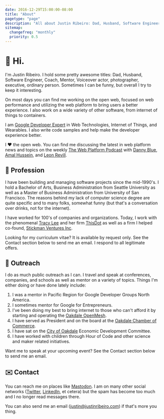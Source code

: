 ```yaml
---
date: 2016-12-29T15:00:00-08:00
title: "About"
pagetype: "page"
description: "All about Justin Ribeiro: Dad, Husband, Software Engineer, Coach, Mentor, Voiceover actor, photographer, executive. Ordinary."
sitemap:
  changefreq: "monthly"
  priority: 0.5
---
```


# 🎉 Hi.

I'm Justin Ribeiro. I hold some pretty awesome titles: Dad, Husband, Software Engineer, Coach, Mentor, Voiceover actor, photographer, executive, ordinary person. Sometimes I can be funny, but overall I try to keep it interesting.

On most days you can find me working on the open web, focused on web performance and utilizing the web platform to bring users a better experience. I also work on a wide variety of other software, from internet of things to containers.

I am [Google Developer Expert](https://developers.google.com/community/experts/directory/profile/profile-justin_ribeiro) in Web Technologies, Internet of Things, and Wearables.  I also write code samples and help make the developer experience better.

I ❤️ the open web. You can find me discussing the latest in web platform news and topics on the weekly [The Web Platform Podcast](https://thewebplatformpodcast.com/) with [Danny Blue](https://www.twitter.com/dee_bloo), [Amal Hussein](https://twitter.com/nomadtechie), and [Leon Revill](https://twitter.com/revillweb).

## 👷 Profession

I have been building and managing software projects since the mid-1990's. I hold a Bachelor of Arts, Business Administration from Seattle University as well as a Master of Business Administration from University of San Francisco. The reasons behind my lack of computer science degree are quite specific and to many folks, somewhat funny (but that's a conversation over drinks, not for the internet).

I have worked for 100's of companies and organizations. Today, I work with the phenomenal [Tracy Lee](https://mobile.twitter.com/ladyleet) and her firm [ThisDot](https://www.thisdot.co) as well as a firm I helped co-found, [Stickman Ventures Inc](https://www.stickmanventures.com).

Looking for my curriculum vitae? It is available by request only. See the Contact section below to send me an email. I respond to all legitimate offers.

## 💁 Outreach

I do as much public outreach as I can. I travel and speak at conferences, companies, and schools as well as mentor on a variety of topics. Things I'm either doing or have done lately include:

1. I was a mentor in Pacific Region for Google Developer Groups North America.
2. I sometimes mentor for Google for Entrepreneurs.
3. I've been doing my best to bring internet to those who can't afford it by starting and operating the [Oakdale OpenMesh](https://www.oakdaleopenmesh.org).
4. I have served as President and on the board at the [Oakdale Chamber of Commerce](https://www.oakdalechamber.com).
5. I have sat on the [City of Oakdale](http://www.oakdalegov.com/) Economic Development Committee.
6. I have worked with children through Hour of Code and other science and maker related initiatives.

Want me to speak at your upcoming event? See the Contact section below to send me an email.

## ✉️ Contact

You can reach me on places like <a rel="me" href="https://ribeiro.social/@justin">Mastodon</a>. I am on many other social networks (<a rel="me" href="https://twitter.com/justinribeiro">Twitter</a>, <a rel="me" href="https://www.linkedin.com/in/justinribeiro">LinkedIn</a>, et cetera) but the spam has become too much and I no longer read messages there.

You can also send me an email ([justin@justinribeiro.com](mailto:justin@justinribeiro.com&subject=[Contact%20Justin]%20Your%20Subject%20Here&body=Dear%20Mr.%20Justin,)) if that's more you thing.
